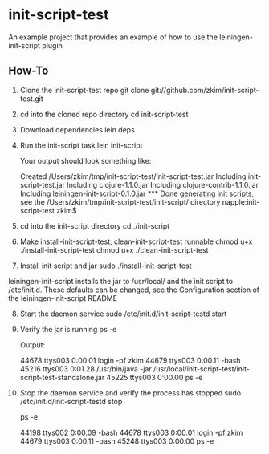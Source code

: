 # init-script-test

An example project that provides an example of how to use the leiningen-init-script plugin

## How-To
1. Clone the init-script-test repo
	git clone git://github.com/zkim/init-script-test.git

2. cd into the cloned repo directory
	cd init-script-test
	
3. Download dependencies
	lein deps
	
4. Run the init-script task
	lein init-script
	
	Your output should look something like:
	
	Created /Users/zkim/tmp/init-script-test/init-script-test.jar
	Including init-script-test.jar
	Including clojure-1.1.0.jar
	Including clojure-contrib-1.1.0.jar
	Including leiningen-init-script-0.1.0.jar
	*** Done generating init scripts, see the /Users/zkim/tmp/init-script-test/init-script/ directory
	napple:init-script-test zkim$
	
5. cd into the init-script directory
	cd ./init-script
	
6. Make install-init-script-test, clean-init-script-test runnable
	chmod u+x ./install-init-script-test
	chmod u+x ./clean-init-script-test
	
7. Install init script and jar
	sudo ./install-init-script-test
	
leiningen-init-script installs the jar to /usr/local/<project-name> and the init script to /etc/init.d. These defaults can be changed, see the Configuration section of the leiningen-init-script README

8. Start the daemon service
	sudo /etc/init.d/init-script-testd start
	
9. Verify the jar is running
	ps -e
	
	Output:
	
	44678 ttys003    0:00.01 login -pf zkim
	44679 ttys003    0:00.11 -bash
	45216 ttys003    0:01.28 /usr/bin/java -jar /usr/local/init-script-test/init-script-test-standalone.jar
	45225 ttys003    0:00.00 ps -e
	
10. Stop the daemon service and verify the process has stopped
	sudo /etc/init.d/init-script-testd stop
	
	ps -e
	
	44198 ttys002    0:00.09 -bash
	44678 ttys003    0:00.01 login -pf zkim
	44679 ttys003    0:00.11 -bash
	45248 ttys003    0:00.00 ps -e
	